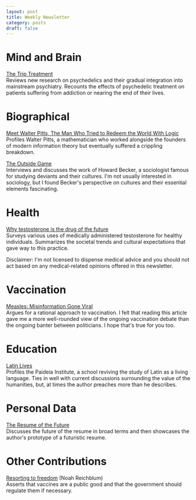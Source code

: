 ```yaml
---
layout: post
title: Weekly Newsletter
category: posts
draft: false
---
```

# Mind and Brain
[The Trip Treatment](http://www.newyorker.com/magazine/2015/02/09/trip-treatment)  
Reviews new research on psychedelics and their gradual integration
into mainstream psychiatry. Recounts the effects of
psychedelic treatment on patients suffering from addiction or
nearing the end of their lives.

# Biographical
[Meet Walter Pitts, The Man Who Tried to Redeem the World With Logic](http://nautil.us/issue/21/information/the-man-who-tried-to-redeem-the-world-with-logic)  
Profiles Walter Pitts, a mathematician who worked alongside
the founders of modern information theory but eventually suffered a
crippling breakdown.

[The Outside Game](http://www.newyorker.com/magazine/2015/01/12/outside-game)  
Interviews and discusses the work of Howard Becker, a sociologist famous
for studying deviants and their cultures. I'm not usually
interested in sociology, but I found Becker's perspective on cultures
and their essential elements fascinating.

# Health
[Why testosterone is the drug of the future](http://fusion.net/story/42619/why-testosterone-is-the-drug-of-the-future/)  
Surveys various uses of medically administered testosterone for healthy
individuals. Summarizes the societal trends and cultural expectations
that gave way to this practice.

Disclaimer: I'm not licensed to dispense medical advice and you should
not act based on any medical-related opinions offered in this
newsletter.

# Vaccination
[Measles: Misinformation Gone Viral](http://www.hoover.org/research/measles-misinformation-gone-viral)  
Argues for a rational approach to vaccination. I felt that reading this
article gave me a more well-rounded view of the ongoing vaccination
debate than the ongoing banter between politicians. I hope that's
true for you too.

# Education
[Latin Lives](http://www.thenation.com/article/196177/latin-lives)  
Profiles the Paideia Institute, a school reviving the study of Latin
as a living language. Ties in well with current discussions surrounding
the value of the humanities, but, at times the author preaches more than
he describes.

# Personal Data
[The Resume of the Future](http://designmind.frogdesign.com/2014/12/the-resume-of-the-future/)  
Discusses the future of the resume in broad terms and then showcases
the author's prototype of a futuristic resume.

# Other Contributions
[Resorting to freedom](http://www.economist.com/blogs/democracyinamerica/2015/02/rand-paul-vaccination?fsrc=scn/fb/wl/bl/resortingtofreedom) (Noah Reichblum)  
Asserts that vaccines are a public good and that the government should
regulate them if necessary.
